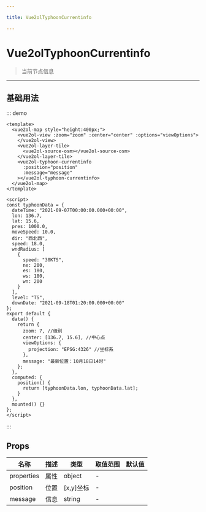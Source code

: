 ```yaml
---

title: Vue2olTyphoonCurrentinfo

---
```


# Vue2olTyphoonCurrentinfo

> 当前节点信息

---

## 基础用法

::: demo

```vue
<template>
  <vue2ol-map style="height:400px;">
    <vue2ol-view :zoom="zoom" :center="center" :options="viewOptions">
    </vue2ol-view>
    <vue2ol-layer-tile>
      <vue2ol-source-osm></vue2ol-source-osm>
    </vue2ol-layer-tile>
    <vue2ol-typhoon-currentinfo
      :position="position"
      :message="message"
    ></vue2ol-typhoon-currentinfo>
  </vue2ol-map>
</template>

<script>
const typhoonData = {
  dateTime: "2021-09-07T00:00:00.000+00:00",
  lon: 136.7,
  lat: 15.6,
  pres: 1000.0,
  moveSpeed: 10.0,
  dir: "西北西",
  speed: 18.0,
  wndRadius: [
    {
      speed: "30KTS",
      ne: 200,
      es: 180,
      ws: 180,
      wn: 200
    }
  ],
  level: "TS",
  downDate: "2021-09-18T01:20:00.000+00:00"
};
export default {
  data() {
    return {
      zoom: 7, //级别
      center: [136.7, 15.6], //中心点
      viewOptions: {
        projection: "EPSG:4326" //坐标系
      },
      message: "最新位置：10月18日14时"
    };
  },
  computed: {
    position() {
      return [typhoonData.lon, typhoonData.lat];
    }
  },
  mounted() {}
};
</script>
```

:::

## Props

| 名称       | 描述 | 类型      | 取值范围 | 默认值 |
| ---------- | ---- | --------- | -------- | ------ |
| properties | 属性 | object    | -        |        |
| position   | 位置 | [x,y]坐标 | -        |        |
| message    | 信息 | string    | -        |        |
